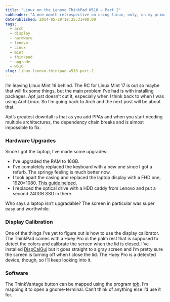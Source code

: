 ```yaml
---
title: "Linux on the Lenovo ThinkPad W510 – Part 2"
subheader: "A one month retrospective on using linux, only, on my primary laptop"
datePublished: 2014-05-29T18:25:31+00:00
tags:
  - arch
  - display
  - hardware
  - lenovo
  - Linux
  - mint
  - thinkpad
  - upgrade
  - w510
slug: linux-lenovo-thinkpad-w510-part-2
---
```


I’m leaving Linux Mint 16 behind. The RC for Linux Mint 17 is out so maybe that
will fix some things, but the main problem I’ve had is with installing packages.
Apt just doesn’t cut it, especially when I think back to when I was using
ArchLinux. So I’m going back to Arch and the next post will be about that.

Apt’s greatest downfall is that as you add PPAs and when you start needing
multiple architectures, the dependency chain breaks and is almost impossible to
fix.

### Hardware Upgrades

Since I got the laptop, I’ve made some upgrades:

- I’ve upgraded the RAM to 16GB.
- I’ve completely replaced the keyboard with a new one since I got a refurb. The
  springy feeling is much better now.
- I took apart the casing and replaced the laptop display with a FHD one,
  1920×1080\. [This guide
  helped.](http://www.ifixit.com/Guide/Upgrading+the+Lenovo+ThinkPad+T520+Display/9763)
- I replaced the optical drive with a HDD caddy from Lenovo and put a second
  240GB SSD in there.

Who says a laptop isn’t upgradable? The screen in particular was super easy and
worthwhile.

### Display Calibration

One of the things I’ve yet to figure out is how to use the display calibrator.
The ThinkPad comes with a Huey Pro in the palm rest that is supposed to detect
the colors and calibrate the screen when the lid is closed. I’ve installed
[DispCalGui](http://dispcalgui.hoech.net/) but it goes straight to a gray screen
and I’m pretty sure the screen is turning off when I close the lid. The Huey Pro
is a detected device, though, so I’ll keep looking into it.

### Software

The ThinkVantage button can be mapped using the program
[tpb](http://www.thinkwiki.org/wiki/Tpb). I’m mapping it to open
a gnome-terminal. Can’t think of anything else I’d use it for.

